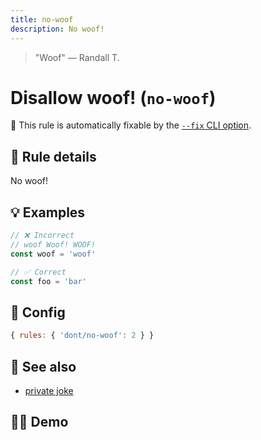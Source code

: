 ```yaml
---
title: no-woof
description: No woof!
---
```


<script setup lang="ts">
import CodeEditor from '../../.vitepress/theme/components/code-editor.vue';
import {ruleName, presetConfigs, initialText} from '../../src/sample-code/no-woof.js';
</script>

> "Woof" — Randall T.

# Disallow woof! (`no-woof`)

🔧 This rule is automatically fixable by the [`--fix` CLI option](https://eslint.org/docs/latest/user-guide/command-line-interface#--fix).

<!-- end auto-generated rule header -->

## 📖 Rule details

No woof!

## 💡 Examples

```js
// ❌ Incorrect
// woof Woof! WOOF!
const woof = 'woof'

// ✅ Correct
const foo = 'bar'
```

## 🔧 Config

```js
{ rules: { 'dont/no-woof': 2 } }
```

## 🔗 See also

- [private joke](https://en.wikipedia.org/wiki/Private_joke)

## 🧑‍💻 Demo

<CodeEditor :rule="ruleName" :text="initialText" :presetConfigs="presetConfigs" />
